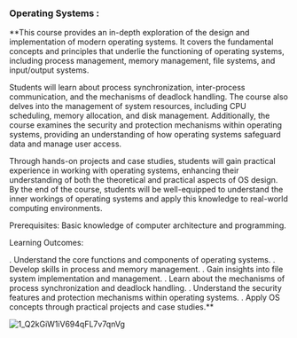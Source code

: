 ### Operating Systems : 
**This course provides an in-depth exploration of the design and implementation of modern operating systems. It covers the fundamental concepts and principles that underlie the functioning of operating systems, including process management, memory management, file systems, and input/output systems.

Students will learn about process synchronization, inter-process communication, and the mechanisms of deadlock handling. The course also delves into the management of system resources, including CPU scheduling, memory allocation, and disk management. Additionally, the course examines the security and protection mechanisms within operating systems, providing an understanding of how operating systems safeguard data and manage user access.

Through hands-on projects and case studies, students will gain practical experience in working with operating systems, enhancing their understanding of both the theoretical and practical aspects of OS design. By the end of the course, students will be well-equipped to understand the inner workings of operating systems and apply this knowledge to real-world computing environments.

Prerequisites: Basic knowledge of computer architecture and programming.

Learning Outcomes:

. Understand the core functions and components of operating systems.
. Develop skills in process and memory management.
. Gain insights into file system implementation and management.
. Learn about the mechanisms of process synchronization and deadlock handling.
. Understand the security features and protection mechanisms within operating systems.
. Apply OS concepts through practical projects and case studies.**

![1_Q2kGiW1iV694qFL7v7qnVg](https://github.com/user-attachments/assets/54549852-41ef-450f-bd02-48528ddb3c6c)
